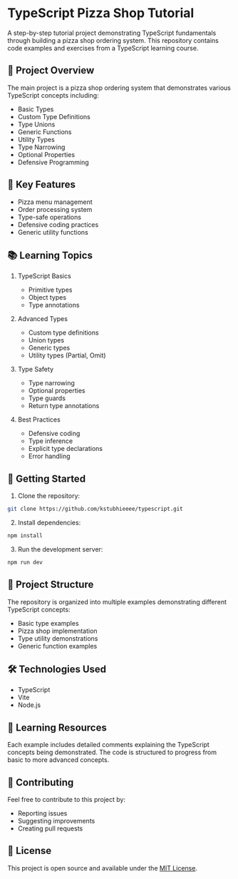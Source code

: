 # TypeScript Pizza Shop Tutorial

A step-by-step tutorial project demonstrating TypeScript fundamentals through building a pizza shop ordering system. This repository contains code examples and exercises from a TypeScript learning course.

## 🍕 Project Overview

The main project is a pizza shop ordering system that demonstrates various TypeScript concepts including:

- Basic Types
- Custom Type Definitions
- Type Unions
- Generic Functions
- Utility Types
- Type Narrowing
- Optional Properties
- Defensive Programming

## 🎯 Key Features

- Pizza menu management
- Order processing system
- Type-safe operations
- Defensive coding practices
- Generic utility functions

## 📚 Learning Topics

1. TypeScript Basics
   - Primitive types
   - Object types
   - Type annotations

2. Advanced Types
   - Custom type definitions
   - Union types
   - Generic types
   - Utility types (Partial, Omit)

3. Type Safety
   - Type narrowing
   - Optional properties
   - Type guards
   - Return type annotations

4. Best Practices
   - Defensive coding
   - Type inference
   - Explicit type declarations
   - Error handling

## 🚀 Getting Started

1. Clone the repository:
```bash
git clone https://github.com/kstubhieeee/typescript.git
```

2. Install dependencies:
```bash
npm install
```

3. Run the development server:
```bash
npm run dev
```

## 📁 Project Structure

The repository is organized into multiple examples demonstrating different TypeScript concepts:

- Basic type examples
- Pizza shop implementation
- Type utility demonstrations
- Generic function examples

## 🛠️ Technologies Used

- TypeScript
- Vite
- Node.js

## 📖 Learning Resources

Each example includes detailed comments explaining the TypeScript concepts being demonstrated. The code is structured to progress from basic to more advanced concepts.

## 🤝 Contributing

Feel free to contribute to this project by:
- Reporting issues
- Suggesting improvements
- Creating pull requests

## 📝 License

This project is open source and available under the [MIT License](LICENSE).
